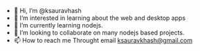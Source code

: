 - 👋 Hi, I’m @ksauravhash
- 👀 I’m interested in learning about the web and desktop apps
- 🌱 I’m currently learning nodejs.
- 💞️ I’m looking to collaborate on many nodejs based projects.
- 📫 How to reach me 
  Throught email
  ksauravkhash@gmail.com

<!---
ksauravhash/ksauravhash is a ✨ special ✨ repository because its `README.md` (this file) appears on your GitHub profile.
You can click the Preview link to take a look at your changes.
--->
